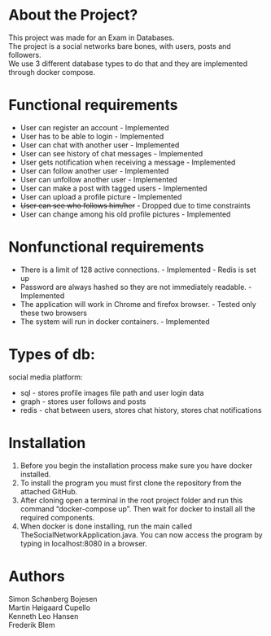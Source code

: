 # About the Project?
This project was made for an Exam in Databases.<br>
The project is a social networks bare bones, with users, posts and followers.<br>
We use 3 different database types to do that and they are implemented through docker compose.

# Functional requirements
* User can register an account 						- Implemented
* User has to be able to login 						- Implemented
* User can chat with another user 					- Implemented
* User can see history of chat messages 			- Implemented
* User gets notification when receiving a message 	- Implemented
* User can follow another user 						- Implemented
* User can unfollow another user					- Implemented
* User can make a post with tagged users			- Implemented
* User can upload a profile picture					- Implemented
* <strike>User can see who follows him/her</strike>	- Dropped due to time constraints
* User can change among his old profile pictures	- Implemented

# Nonfunctional requirements
* There is a limit of 128 active connections. 		- Implemented - Redis is set up 
* Password are always hashed so they are not immediately readable.	- Implemented 
* The application will work in Chrome and firefox browser. 		- Tested only these two browsers
* The system will run in docker containers.			- Implemented

# Types of db:
social media platform:
* sql       - stores profile images file path and user login data
* graph     - stores user follows and posts
* redis     - chat between users, stores chat history, stores chat notifications

# Installation
1. Before you begin the installation process make sure you have docker installed.
2. To install the program you must first clone the repository from the attached GitHub.
3. After cloning open a terminal in the root project folder and run this command “docker-compose up”. Then wait for docker to install all the required components.
4. When docker is done installing, run the main called TheSocialNetworkApplication.java.
You can now access the program by typing in localhost:8080 in a browser.

# Authors
Simon Schønberg Bojesen<br>
Martin Høigaard Cupello<br>
Kenneth Leo Hansen<br>
Frederik Blem

